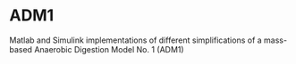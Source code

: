# ADM1
Matlab and Simulink implementations of different simplifications of a mass-based Anaerobic Digestion Model No. 1 (ADM1)
